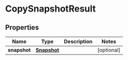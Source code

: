 

# CopySnapshotResult


## Properties

| Name | Type | Description | Notes |
|------------ | ------------- | ------------- | -------------|
|**snapshot** | [**Snapshot**](Snapshot.md) |  |  [optional] |



